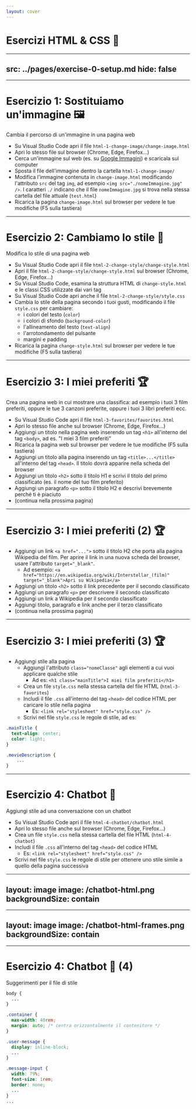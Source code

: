 ```yaml
---
layout: cover
---
```


# Esercizi HTML & CSS 💪

---
src: ../pages/exercise-0-setup.md
hide: false
---

---

# Esercizio 1: Sostituiamo un'immagine 🖼️

Cambia il percorso di un'immagine in una pagina web

- Su Visual Studio Code apri il file `html-1-change-image/change-image.html`
- Apri lo stesso file sul browser (Chrome, Edge, Firefox...)
- Cerca un'immagine sul web (es. su [Google Immagini](https://www.google.com/imghp)) e scaricala sul computer
- Sposta il file dell'immagine dentro la cartella `html-1-change-image/`
- Modifica l'immagine contenuta in `change-image.html` modificando l'attributo `src` del tag `img`, ad esempio `<img src="./nomeImmagine.jpg" />`. I caratteri `./` indicano che il file `nomeImmagine.jpg` si trova nella stessa cartella del file attuale (`test.html`)
- Ricarica la pagina `change-image.html` sul browser per vedere le tue modifiche (F5 sulla tastiera)

---

# Esercizio 2: Cambiamo lo stile 🎨

Modifica lo stile di una pagina web

- Su Visual Studio Code apri il file `html-2-change-style/change-style.html`
- Apri il file `html-2-change-style/change-style.html` sul browser (Chrome, Edge, Firefox...)
- Su Visual Studio Code, esamina la struttura HTML di `change-style.html` e le classi CSS utilizzate dai vari tag
- Su Visual Studio Code apri anche il file `html-2-change-style/style.css`
- Cambia lo stile della pagina secondo i tuoi gusti, modificando il file `style.css` per cambiare:
  - i colori del testo (`color`)
  - i colori di sfondo (`background-color`)
  - l'allineamento del testo (`text-align`)
  - l'arrotondamento del pulsante
  - margini e padding
- Ricarica la pagina `change-style.html` sul browser per vedere le tue modifiche (F5 sulla tastiera)

---

# Esercizio 3: I miei preferiti 🏆

Crea una pagina web in cui mostrare una classifica: ad esempio i tuoi 3 film preferiti, oppure le tue 3 canzoni preferite, oppure i tuoi 3 libri preferiti ecc.

- Su Visual Studio Code apri il file `html-3-favorites/favorites.html`
- Apri lo stesso file anche sul browser (Chrome, Edge, Firefox...)
- Aggiungi un titolo nella pagina web inserendo un tag `<h1>` all'interno del tag `<body>`, ad es. "I miei 3 film preferiti"
- Ricarica la pagina web sul browser per vedere le tue modifiche (F5 sulla tastiera)
- Aggiungi un titolo alla pagina inserendo un tag `<title>...</title>` all'interno del tag `<head>`. Il titolo dovrà apparire nella scheda del browser
- Aggiungi un titolo `<h2>` sotto il titolo H1 e scrivi il titolo del primo classificato (es. il nome del tuo film preferito)
- Aggiungi un paragrafo `<p>` sotto il titolo H2 e descrivi brevemente perché ti è piaciuto
- (continua nella prossima pagina)

---

# Esercizio 3: I miei preferiti (2) 🏆

- Aggiungi un link `<a href="...">` sotto il titolo H2 che porta alla pagina Wikipedia del film. Per aprire il link in una nuova scheda del browser, usare l'attributo `target="_blank"`.
  - Ad esempio: `<a href="https://en.wikipedia.org/wiki/Interstellar_(film)" target="_blank">Apri su Wikipedia</a>`
- Aggiungi un titolo `<h2>` sotto il link precedente per il secondo classificato
- Aggiungi un paragrafo `<p>` per descrivere il secondo classificato
- Aggiungi un link a Wikipedia per il secondo classificato
- Aggiungi titolo, paragrafo e link anche per il terzo classificato
- (continua nella prossima pagina)

---

# Esercizio 3: I miei preferiti (3) 🏆

- Aggiungi stile alla pagina
  - Aggiungi l'attributo `class="nomeClasse"` agli elementi a cui vuoi applicare qualche stile
    - Ad es: `<h1 class="mainTitle">I miei film preferiti</h1>`
  - Crea un file `style.css` nella stessa cartella del file HTML (`html-3-favorites`)
  - Includi il file `.css` all'interno del tag `<head>` del codice HTML per caricare lo stile nella pagina
    - Es: `<link rel="stylesheet" href="style.css" />`
  - Scrivi nel file `style.css` le regole di stile, ad es:

```css
.mainTitle {
  text-align: center;
  color: light;
}

.movieDescription {
    ...
}
```

---

# Esercizio 4: Chatbot 🤖

Aggiungi stile ad una conversazione con un chatbot

- Su Visual Studio Code apri il file `html-4-chatbot/chatbot.html`
- Apri lo stesso file anche sul browser (Chrome, Edge, Firefox...)
- Crea un file `style.css` nella stessa cartella del file HTML (`html-4-chatbot`)
- Includi il file `.css` all'interno del tag `<head>` del codice HTML
  - Es: `<link rel="stylesheet" href="style.css" />`
- Scrivi nel file `style.css` le regole di stile per ottenere uno stile simile a quello della pagina successiva

---
layout: image
image: /chatbot-html.png
backgroundSize: contain
---

---
layout: image
image: /chatbot-html-frames.png
backgroundSize: contain
---
---

# Esercizio 4: Chatbot 🤖 (4)

Suggerimenti per il file di stile

```css
body {
  ...
}

.container {
  max-width: 40rem;
  margin: auto; /* centra orizzontalmente il contenitore */
}

.user-message {
  display: inline-block;
  ...
}

.message-input {
  width: 79%;
  font-size: 1rem;
  border: none;
  ...
}
...
```
